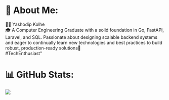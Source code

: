 # 💫 About Me:
👨‍💻 Yashodip Kolhe <br> 🎓 A Computer Engineering Graduate with a solid foundation in Go, FastAPI, Laravel, and SQL. Passionate about designing scalable backend systems and eager to continually learn new technologies and best practices to build robust, production-ready solutions🚀<br> #TechEnthusiast"

# 📊 GitHub Stats:
![](https://github-readme-stats.vercel.app/api/top-langs/?username=yash9373&theme=radical&hide_border=false&include_all_commits=false&count_private=false&layout=compact)

